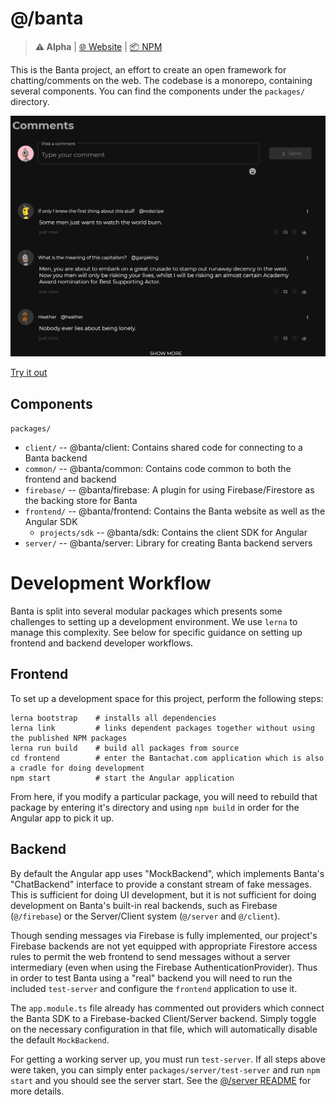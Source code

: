 # @/banta
> **⚠ Alpha** | [🌐 Website](http://bantachat.com/) | [📦 NPM](https://npmjs.com/package/@banta/sdk)

This is the Banta project, an effort to create an open framework for chatting/comments on the web. The codebase is a 
monorepo, containing several components. You can find the components under the `packages/` directory.

![demo](demo.gif)

[Try it out](https://bantachat.com/try)

## Components

`packages/`
- `client/` -- @banta/client: Contains shared code for connecting to a Banta backend
- `common/` -- @banta/common: Contains code common to both the frontend and backend
- `firebase/` -- @banta/firebase: A plugin for using Firebase/Firestore as the backing store for Banta
- `frontend/` -- @banta/frontend: Contains the Banta website as well as the Angular SDK
    - `projects/sdk` -- @banta/sdk: Contains the client SDK for Angular
- `server/` -- @banta/server: Library for creating Banta backend servers

# Development Workflow

Banta is split into several modular packages which presents some challenges to setting up a development environment. We use `lerna` to manage this complexity. See below for specific guidance on setting up frontend and backend developer workflows. 

## Frontend

To set up a development space for this project, perform the following steps:

```shell
lerna bootstrap    # installs all dependencies
lerna link         # links dependent packages together without using the published NPM packages
lerna run build    # build all packages from source
cd frontend        # enter the Bantachat.com application which is also a cradle for doing development
npm start          # start the Angular application
```

From here, if you modify a particular package, you will need to rebuild that package by entering it's 
directory and using `npm build` in order for the Angular app to pick it up.

## Backend

By default the Angular app uses "MockBackend", which implements Banta's "ChatBackend" interface to provide a constant stream of fake messages. This is sufficient for doing UI development, but it is not sufficient for doing development on Banta's built-in real backends, such as Firebase (`@/firebase`) or the Server/Client system (`@/server` and `@/client`). 

Though sending messages via Firebase is fully implemented, our project's Firebase backends are not yet equipped with appropriate Firestore access rules to permit the web frontend to send messages without a server intermediary (even when using the Firebase AuthenticationProvider). Thus in order to test Banta using a "real" backend you will need to run the included `test-server` and configure the `frontend` application to use it.

The `app.module.ts` file already has commented out providers which connect the Banta SDK to a Firebase-backed Client/Server backend. Simply toggle on the necessary configuration in that file, which will automatically disable the default `MockBackend`.

For getting a working server up, you must run `test-server`. If all steps above were taken, you can simply enter `packages/server/test-server` and run `npm start` and you should see the server start. See the [@/server README](packages/server/README.md) for more details.